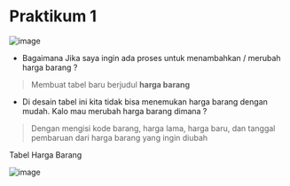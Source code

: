 <h1 class="code-line" data-line-start=0 data-line-end=1 ><a id="PRAKTIKUM 1"></a>Praktikum 1</h1>

![image](https://github.com/Crown-us/Praktikum-Basis-Data/assets/55532281/20bcc404-087f-4f10-8313-d0918cd50790)

- Bagaimana Jika saya ingin ada proses untuk menambahkan / merubah harga barang ?
> Membuat tabel baru berjudul **harga barang**

- Di desain tabel ini kita tidak bisa menemukan harga barang dengan mudah. Kalo mau merubah harga barang dimana ?
> Dengan mengisi kode barang, harga lama, harga baru, dan tanggal pembaruan dari harga barang yang ingin diubah
>
> 
>


<p class="has-line-data" data-line-start="7" data-line-end="9">Tabel Harga Barang</p>
 
 ![image](https://github.com/Crown-us/Praktikum-Basis-Data/assets/55532281/b5cf0d82-4ac4-44d4-9b59-a632007944b5)

